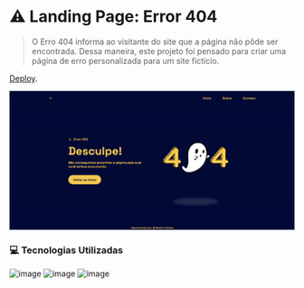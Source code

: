 # ⚠️ Landing Page: Error 404

> O Erro 404 informa ao visitante do site que a página não pôde ser encontrada. Dessa maneira, este projeto foi pensado para criar uma página de erro personalizada para um site fictício.

[Deploy](https://error-page-zeta.vercel.app/).

![preview](./img/screenshot-desktop.png)

### 💻 Tecnologias Utilizadas
![image](https://img.shields.io/badge/HTML5-E34F26?style=for-the-badge&logo=html5&logoColor=white) ![image](https://img.shields.io/badge/CSS3-1572B6?style=for-the-badge&logo=css3&logoColor=white) ![image](https://img.shields.io/badge/JavaScript-F7DF1E?style=for-the-badge&logo=javascript&logoColor=black)
